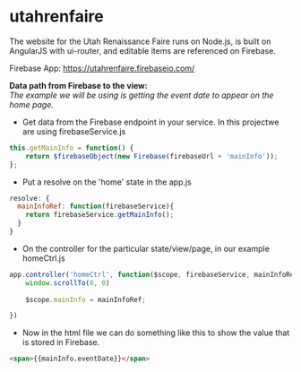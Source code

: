 # utahrenfaire
The website for the Utah Renaissance Faire runs on Node.js, is built on AngularJS with ui-router, and editable items are referenced on Firebase.

Firebase App: https://utahrenfaire.firebaseio.com/

**Data path from Firebase to the view:**  
*The example we will be using is getting the event date to appear on the home page.*
- Get data from the Firebase endpoint in your service. In this projectwe are using firebaseService.js  
```javascript
this.getMainInfo = function() {
	return $firebaseObject(new Firebase(firebaseUrl + 'mainInfo'));
};
```  
- Put a resolve on the 'home' state in the app.js  
```javascript
resolve: {
  mainInfoRef: function(firebaseService){
    return firebaseService.getMainInfo();
  }
}
```  
- On the controller for the particular state/view/page, in our example homeCtrl.js  
```javascript
app.controller('homeCtrl', function($scope, firebaseService, mainInfoRef) {
	window.scrollTo(0, 0)
	
	$scope.mainInfo = mainInfoRef;

})
```  
- Now in the html file we can do something like this to show the value that is stored in Firebase.  
```html
<span>{{mainInfo.eventDate}}</span>
```
